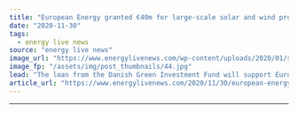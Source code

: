 ```yaml
---
title: "European Energy granted €40m for large-scale solar and wind projects"
date: "2020-11-30"
tags: 
  - energy live news
source: "energy live news"
image_url: "https://www.energylivenews.com/wp-content/uploads/2020/01/solar-wind.jpg"
image_fp: "/assets/img/post_thumbnails/44.jpg"
lead: "The loan from the Danish Green Investment Fund will support European Energy’s ambition to construct 750MW of new green power capacity from solar and wind by 2021 and an additional 1GW in 2022"
article_url: "https://www.energylivenews.com/2020/11/30/european-energy-granted-e40m-for-large-scale-solar-and-wind-projects/"
---
```


---
